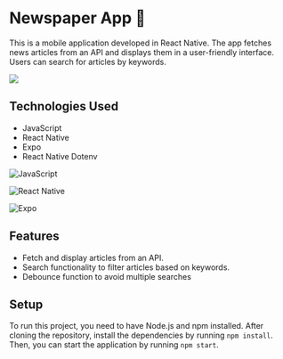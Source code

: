 # Newspaper App 📰

This is a mobile application developed in React Native. The app fetches news articles from an API and displays them in a user-friendly interface. Users can search for articles by keywords.

![](newsApp.gif)

## Technologies Used

- JavaScript
- React Native
- Expo
- React Native Dotenv

![JavaScript](https://img.shields.io/badge/javascript-%23323330.svg?style=for-the-badge&logo=javascript&logoColor=%23F7DF1E)

![React Native](https://img.shields.io/badge/react_native-%2320232a.svg?style=for-the-badge&logo=react&logoColor=%2361DAFB)

![Expo](https://img.shields.io/badge/expo-1C1E24?style=for-the-badge&logo=expo&logoColor=#D04A37)


## Features

- Fetch and display articles from an API.
- Search functionality to filter articles based on keywords.
- Debounce function to avoid multiple searches

## Setup

To run this project, you need to have Node.js and npm installed. After cloning the repository, install the dependencies by running `npm install`. Then, you can start the application by running `npm start`.
